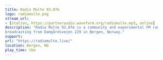 ```yaml
---
title: Radio Multe 93.8fm
logo: radiomulte.png
stream_url:
- [station, https://partneraudio.wavefarm.org/radiomulte.mp3, online]
description: "Radio Multe 93.8fm is a community and experimental FM radio station
broadcasting from Damgårdsveien 229 in Bergen, Norway."
support: 
url: "https://radiomulte.live/"
location: Bergen, NO
play_time: tba
---
```

